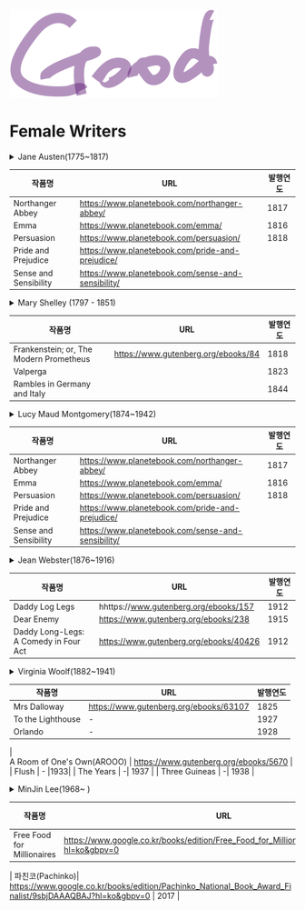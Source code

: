 ![Good Sign](https://raw.githubusercontent.com/inoxgit/img/1833c2bb99cd4ac387ccab4acc2ca1634dc0feec/good.svg)


# Female Writers


<details>
    <summary>Jane Austen(1775~1817)</summary>
    <p> 잉글랜드의 소설가. 서양 문학사에서 매우 영향력 있고 중요한 작가 중 한 사람으로 평가받는다. 주로 당대 영국 중상류층 젠트리의 생활을 펜에 담았다.</p>
</details>

| 작품명 | URL | 발행연도 | 
|--|--|--| 
| Northanger Abbey | https://www.planetebook.com/northanger-abbey/|  1817 |
| Emma | https://www.planetebook.com/emma/| 1816 |
| Persuasion |  https://www.planetebook.com/persuasion/   | 1818  | 
| Pride and Prejudice | https://www.planetebook.com/pride-and-prejudice/|    | 
| Sense and Sensibility | https://www.planetebook.com/sense-and-sensibility/|    | 



<details>
    <summary>Mary Shelley (1797 - 1851)</summary>
    <p>세계 최초의 SF 소설가.[2] 잉글랜드 출신으로, 아버지는 최초의 무정부주의자로 꼽히는 윌리엄 고드윈, 어머니는 최초의 페미니스트이자 <여성의 권리 옹호> 의 저자인 메리 울스턴크래프트이다. 이 두 사람 사이에서 차녀로 태어났다. 남편은 영국을 대표하는 낭만주의 시인 퍼시 비시 셸리이며 네 명의 자식을 두었다.</p> 
    <p>Frankenstein; or, The Modern Prometheus | Written when Shelley was just 18 years old, the story follows young scientist Victor Frankenstein who accidentally creates a sapient creature during an unorthodox experiment. </p>
    <p>Rambles in Germany and Italy | A travel narrative published in two volumes that describes two European trips Shelley took with her son, Percy, and several of his university friends.</p>      
 </details>

| 작품명 | URL | 발행연도 |  
|--|--|--| 
| Frankenstein; or, The Modern Prometheus |https://www.gutenberg.org/ebooks/84|  1818 |  
| Valperga |                      | 1823 |  
| Rambles in Germany and Italy |     | 1844  |  




<details>
    <summary>Lucy Maud Montgomery(1874~1942)</summary>
    <p> ....</p>
</details>

| 작품명 | URL | 발행연도 | 
|--|--|--| 
| Northanger Abbey | https://www.planetebook.com/northanger-abbey/|  1817 |
| Emma | https://www.planetebook.com/emma/| 1816 |
| Persuasion |  https://www.planetebook.com/persuasion/   | 1818  | 
| Pride and Prejudice | https://www.planetebook.com/pride-and-prejudice/|    | 
| Sense and Sensibility | https://www.planetebook.com/sense-and-sensibility/|    | 





<details>
    <summary>Jean Webster(1876~1916)</summary>
    <p> ....</p>
</details>

| 작품명 | URL | 발행연도 | 
|--|--|--| 
| Daddy Log Legs | hhttps://www.gutenberg.org/ebooks/157 |  1912 |
| Dear Enemy | https://www.gutenberg.org/ebooks/238 | 1915|
| Daddy Long-Legs: A Comedy in Four Act|  https://www.gutenberg.org/ebooks/40426  | 1912 |  




<details>
    <summary>Virginia Woolf(1882~1941)</summary>
    <p> 20세기 전반에 활약한 영국 태생의 작가.
    모더니즘 문학에서 가장 중요한 작가 중 하나이자 의식의 흐름 기법을 고안한 선구자로 평가된다.
    1970년대 페미니즘 비평의 대두에 따라, 이전까지는 간과되었던 페미니즘 작가로서의 측면들이 재조명되었고 후대의 페미니즘 사상에도 큰 영향을 끼친 중심 인물 중 하나로 재평가되었다.</p>
</details>

| 작품명 | URL | 발행연도 | 
|--|--|--| 
| Mrs Dalloway |  https://www.gutenberg.org/ebooks/63107 |  1825 |
| To the Lighthouse | - | 1927 |
| Orlando |  -  | 1928  | 
| 	
A Room of One's Own(AROOO) | https://www.gutenberg.org/ebooks/5670 | 
| Flush | - |1933| 
| The Years |  -| 1937   | 
| Three Guineas | -| 1938 | 






<details>
    <summary>MinJin Lee(1968~ )</summary>
    <p> 1968년 11월 11일 서울특별시에서 태어나 1976년 미국 뉴욕으로 부모님을 따라 이민했다. 매사추세츠 공과대학교에서 진행한 강연회에서 아버지가 흥남 철수로 추정되는 피란민 출신이라고 밝혔다. 
    이민진의 가족은 이민을 가기 전에도 이미 중산층 정도의 그럭저럭한 삶을 살고 있었지만, 이민진의 아버지는 전쟁에 대한 공포를 계속 가지고 있었고 전쟁으로 인해 자신이 겪었던 슬픔을 자녀들에게 물려주고 싶지 않은 생각이 강했다고 한다. 그래서 이민진의 가족은 먼저 미국에 자리를 잡은 친척의 도움으로 이민을 떠났다.
    어린 나이에 한국을 떠난 이민진은 한국어를 잊어버렸지만, 예일 대학교 역사학과에서 공부할 때 일본에서 온 미국인 선교사로부터 재일교포에 관한 이야기를 듣고 거기에 관심을 가지게 되었다. 조지타운 대학교 로스쿨을 졸업하고 뉴욕에서 기업 변호사가 되었지만 어렸을 때부터 B형 간염 보균자이다보니 점점 간이 나빠져 결국 직장을 그만두었고, 글을 쓰기 시작했다. 작가가 되기 위해 글쓰기 세미나나 각종 문학단체에서 주최하는 작가 수업들을 닥치는 대로 들었다고 한다. 간염은 35세에야 완치되었다.</p>
    <p>2004년부터 몇개의 단편소설을 발표했고, 2008년 첫 장편소설인 "백만장자를 위한 공짜 음식(Free Food for Millionaires)"을 발표했다. 이 책으로 여러 상을 수상해 이민진이라는 이름을 알렸다. 그후 일본계 미국인인 남편을 따라 약 4년간 일본에서 생활을 했는데 이민진은 한국어도 거의 말하지 못하는 미국인이었음에도 불구하고 한국 핏줄이라는 이유로 일본에서 차별을 당한 경험이 여러번 있다고 한다.# 이 일본 생활 도중 본격적으로 재일교포와 그 주변 인물들에 대해 엄청난 수의 인터뷰를 진행했고, 2017년 두 번째 장편소설인 "파친코"를 발표했다. 이 소설은 발간되자마자 미국에서 큰 반향을 일으켰으며, 뉴욕 타임즈가 선정한 베스트셀러에 등극했다.</p>
    <p>History has failed us, but no matter.</p>
</details>

| 작품명 | URL | 발행연도 | 
|--|--|--| 
| Free Food for Millionaires |https://www.google.co.kr/books/edition/Free_Food_for_Millionaires/0bOfEAAAQBAJ?hl=ko&gbpv=0|  2008 |
| 
파친코(Pachinko)| https://www.google.co.kr/books/edition/Pachinko_National_Book_Award_Finalist/9sbjDAAAQBAJ?hl=ko&gbpv=0 | 2017 | 
